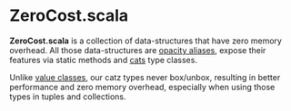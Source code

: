 # ZeroCost.scala
**ZeroCost.scala** is a collection of data-structures that have zero memory overhead.
All those data-structures are [opacity aliases](https://www.reddit.com/r/scala/comments/5qbdgq/value_types_without_anyval/dcxze9q/),
expose their features via static methods and [cats](https://typelevel.org/cats/) type classes.

Unlike [value classes](https://docs.scala-lang.org/overviews/core/value-classes.html), our catz types never box/unbox,
resulting in better performance and zero memory overhead, especially when using those types in tuples and collections.
